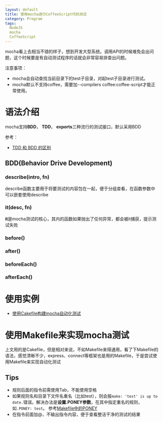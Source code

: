 ```yaml
---
layout: default
title: 使用mocha进行CoffeeScript代码测试
category: Program
tags: 
  NodeJS
  mocha
  CoffeeScript
---
```


mocha看上去相当不错的样子，想到开发大型系统。调用API的时候难免会出问题，这个时候要是有自动测试程序的话就会非常容易排查出问题。

注意事项：

+ mocha会自动查找当前目录下的test子目录，对起test子目录进行测试。
+ mocha默认不支持coffee，需要加--compilers coffee:coffee-script才能正常使用。

# 语法介绍
  mocha支持**BDD**， **TDD**， **exports**三种流行的测试接口，默认采用BDD
  
参考：

+ [TDD 和 BDD 的区别](http://joshldavis.com/2013/05/27/difference-between-tdd-and-bdd/)

## BDD(Behavior Drive Development)
### describe(intro, fn)
  describe函数主要用于将要测试的内容包在一起，便于分组查看，在函数参数中可以嵌套使用describe
  
### it(desc, fn)
  **it**是mocha测试的核心，其内的函数如果抛出了任何异常，都会被it捕获，提示测试失败

### before() 
### after()
### beforeEach()
### afterEach()

# 使用实例

+ [使用Cakefile构建mocha自动化测试](http://www.danneu.com/posts/14-setting-up-mocha-testing-with-coffeescript-node-js-and-a-cakefile/)

# 使用Makefile来实现mocha测试

上文用的是Cakefile，但是相对来说，不如Makefile来得通用，看了下Makefile的语法，感觉清晰不少，express、connect等框架也是用的Makefile，于是尝试使用Makefile来实现自动化测试

## Tips
+ 规则后面的指令前需使用Tab，不能使用空格
+ 如果规则名和目录下文件名重名（比如test），则会报`make: 'test' is up to date.`错误。解决办法是**设置.PONEY参数**，在其中指定重名的规则，如`.PONEY: test`。 参考[Makefile中的PONEY](http://hi.baidu.com/crazii_chn/item/fe088491f78f2134326eeb3c)
+ 在指令前面加@，不输出指令内容，便于查看整洁干净的测试的结果
